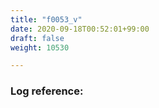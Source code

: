 ```yaml
---
title: "f0053_v"
date: 2020-09-18T00:52:01+99:00
draft: false
weight: 10530

---
```


### Log reference: <no value>

```
